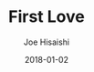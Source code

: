 ---
title: "First Love"
subtitle: "Joe Hisaishi"
customForwardUrl: "https://www.youtube.com/watch?v=tyfYuWNBEbY"
displayImg: "https://img.youtube.com/vi/tyfYuWNBEbY/0.jpg"
date: "2018-01-02"
newTab: true 
---